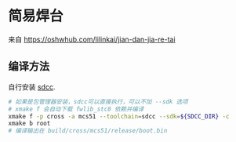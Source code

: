 # 简易焊台

来自 https://oshwhub.com/lilinkai/jian-dan-jia-re-tai

## 编译方法

自行安装 [sdcc](https://sdcc.sourceforge.net).

```sh
# 如果是包管理器安装，sdcc可以直接执行，可以不加 --sdk 选项
# xmake f 会自动下载 fwlib_stc8 依赖并编译
xmake f -p cross -a mcs51 --toolchain=sdcc --sdk=${SDCC_DIR} -c
xmake b root
# 编译输出在 build/cross/mcs51/release/boot.bin
```
